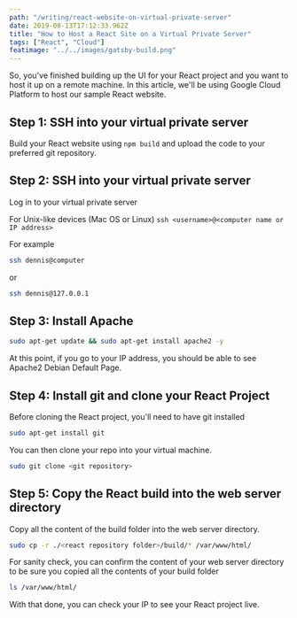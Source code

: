 ```yaml
---
path: "/writing/react-website-on-virtual-private-server"
date: 2019-08-13T17:12:33.962Z
title: "How to Host a React Site on a Virtual Private Server"
tags: ["React", "Cloud"]
featimage: "../../images/gatsby-build.png"
---
```


So, you've finished building up the UI for your React project and you want to host it up on a remote machine. In this article, we'll be using Google Cloud Platform to host our sample React website.

## Step 1: SSH into your virtual private server

Build your React website using `npm build` and upload the code to your preferred git repository.

## Step 2: SSH into your virtual private server

Log in to your virtual private server

For Unix-like devices (Mac OS or Linux)
`ssh <username>@<computer name or IP address>`

For example

```bash
ssh dennis@computer
```

or

```bash
ssh dennis@127.0.0.1
```

## Step 3: Install Apache

```bash
sudo apt-get update && sudo apt-get install apache2 -y
```

At this point, if you go to your IP address, you should be able to see Apache2 Debian Default Page.

## Step 4: Install git and clone your React Project

Before cloning the React project, you'll need to have git installed

```bash
sudo apt-get install git
```

You can then clone your repo into your virtual machine.

```bash
sudo git clone <git repository>
```

## Step 5: Copy the React build into the web server directory

Copy all the content of the build folder into the web server directory.

```bash
sudo cp -r ./<react repository folder>/build/* /var/www/html/
```

For sanity check, you can confirm the content of your web server directory to be sure you copied all the contents of your build folder

```bash
ls /var/www/html/
```

With that done, you can check your IP to see your React project live.
